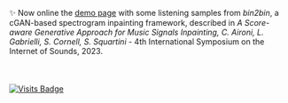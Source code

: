 ✨ Now online the [demo page](https://aircarlo.github.io/bin2bin_music_inpainting/) with some listening samples from _bin2bin_, a cGAN-based spectrogram inpainting framework, described in _A Score-aware Generative Approach for Music Signals Inpainting, C. Aironi, L. Gabrielli, S. Cornell, S. Squartini_ - 4th International Symposium on the Internet of Sounds, 2023.
<br>
<br>
<br>
<br>
[![Visits Badge](https://badges.pufler.dev/visits/aircarlo/aircarlo)]()
<!--
**aircarlo/aircarlo** is a ✨ _special_ ✨ repository because its `README.md` (this file) appears on your GitHub profile.

Here are some ideas to get you started:

- 🔭 I’m currently working on ...
- 🌱 I’m currently learning ...
- 👯 I’m looking to collaborate on ...
- 🤔 I’m looking for help with ...
- 💬 Ask me about ...
- 📫 How to reach me: ...
- 😄 Pronouns: ...
- ⚡ Fun fact: ...
-->
